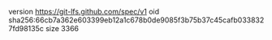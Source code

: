 version https://git-lfs.github.com/spec/v1
oid sha256:66cb7a362e603399eb12a1c678b0de9085f3b75b37c45cafb0338327fd98135c
size 3366
